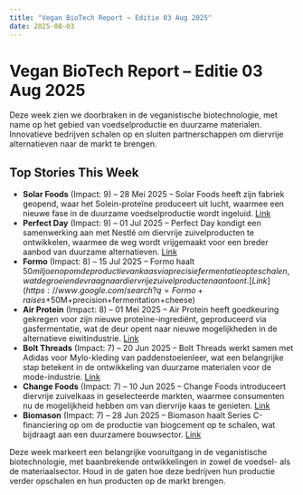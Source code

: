 ```yaml
---
title: "Vegan BioTech Report – Editie 03 Aug 2025"
date: 2025-08-03
---
```


# Vegan BioTech Report – Editie 03 Aug 2025

Deze week zien we doorbraken in de veganistische biotechnologie, met name op het gebied van voedselproductie en duurzame materialen. Innovatieve bedrijven schalen op en sluiten partnerschappen om diervrije alternatieven naar de markt te brengen.

## Top Stories This Week

*   **Solar Foods** (Impact: 9) – 28 Mei 2025 – Solar Foods heeft zijn fabriek geopend, waar het Solein-proteïne produceert uit lucht, waarmee een nieuwe fase in de duurzame voedselproductie wordt ingeluid. [Link](https://www.google.com/search?q=Solar+Foods+factory+opens+Solein+protein+from+air)
*   **Perfect Day** (Impact: 9) – 01 Jul 2025 – Perfect Day kondigt een samenwerking aan met Nestlé om diervrije zuivelproducten te ontwikkelen, waarmee de weg wordt vrijgemaakt voor een breder aanbod van duurzame alternatieven. [Link](https://www.google.com/search?q=Perfect+Day+Nestle+animal-free+dairy+products)
*   **Formo** (Impact: 8) – 15 Jul 2025 – Formo haalt $50 miljoen op om de productie van kaas via precisiefermentatie op te schalen, wat de groeiende vraag naar diervrije zuivelproducten aantoont. [Link](https://www.google.com/search?q=Formo+raises+$50M+precision+fermentation+cheese)
*   **Air Protein** (Impact: 8) – 01 Mei 2025 – Air Protein heeft goedkeuring gekregen voor zijn nieuwe proteïne-ingrediënt, geproduceerd via gasfermentatie, wat de deur opent naar nieuwe mogelijkheden in de alternatieve eiwitindustrie. [Link](https://www.google.com/search?q=Air+Protein+receives+regulatory+approval+novel+protein+ingredient)
*   **Bolt Threads** (Impact: 7) – 20 Jun 2025 – Bolt Threads werkt samen met Adidas voor Mylo-kleding van paddenstoelenleer, wat een belangrijke stap betekent in de ontwikkeling van duurzame materialen voor de mode-industrie. [Link](https://www.google.com/search?q=Bolt+Threads+Adidas+Mylo+mushroom+leather+apparel)
*   **Change Foods** (Impact: 7) – 10 Jun 2025 – Change Foods introduceert diervrije zuivelkaas in geselecteerde markten, waarmee consumenten nu de mogelijkheid hebben om van diervrije kaas te genieten. [Link](https://www.google.com/search?q=Change+Foods+launches+animal-free+dairy+cheese)
*   **Biomason** (Impact: 7) – 28 Jun 2025 – Biomason haalt Series C-financiering op om de productie van biogcement op te schalen, wat bijdraagt aan een duurzamere bouwsector. [Link](https://www.google.com/search?q=Biomason+raises+Series+C+scale+biocement+production)

Deze week markeert een belangrijke vooruitgang in de veganistische biotechnologie, met baanbrekende ontwikkelingen in zowel de voedsel- als de materiaalsector. Houd in de gaten hoe deze bedrijven hun productie verder opschalen en hun producten op de markt brengen.
